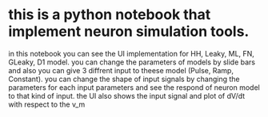 # this is a python notebook that implement neuron simulation tools.
in this notebook you can see the UI implementation for HH, Leaky, ML, FN, GLeaky, D1 model.
you can change the parameters of models by slide bars and also you can give 3 diffrent input to theese model (Pulse, Ramp, Constant). you can change the shape of input signals by changing the parameters for each input parameters and see the respond of neuron model to that kind of input.
the UI also shows the input signal and plot of dV/dt with respect to the v_m
